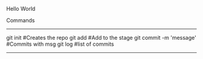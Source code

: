 Hello World

Commands

---
git init                            #Creates the repo
git add <filename>                 #Add to the stage
git commit -m 'message'             #Commits with msg
git log                             #list of commits

---